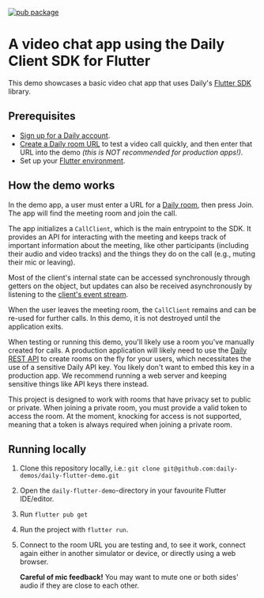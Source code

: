 [![pub package](https://img.shields.io/pub/v/daily_flutter.svg)](https://pub.dartlang.org/packages/daily_flutter)

# A video chat app using the Daily Client SDK for Flutter

This demo showcases a basic video chat app that uses Daily's [Flutter SDK](https://docs.daily.co/reference/flutter) library.

## Prerequisites

- [Sign up for a Daily account](https://dashboard.daily.co/signup).
- [Create a Daily room URL](https://help.daily.co/en/articles/4202139-creating-and-viewing-rooms) to test a video call quickly, and then enter that URL into the demo _(this is NOT recommended for production apps!)_.
- Set up your [Flutter environment](https://docs.flutter.dev/get-started/install).

## How the demo works

In the demo app, a user must enter a URL for a [Daily room](https://docs.daily.co/reference#rooms), then press Join.
The app will find the meeting room and join the call.

The app initializes a `CallClient`, which is the main entrypoint to the SDK. It provides an API for interacting
with the meeting and keeps track of important information about the meeting, like other participants (including
their audio and video tracks) and the things they do on the call (e.g., muting their mic or leaving).

Most of the client's internal state can be accessed synchronously through getters on the object, but updates can
also be received asynchronously by listening to the [client's event stream](https://pub.dev/documentation/daily_flutter/latest/daily_flutter/CallClient/events.html).

When the user leaves the meeting room, the `CallClient` remains and can be re-used for further calls. In this demo, it
is not destroyed until the application exits.

When testing or running this demo, you'll likely use a room you've manually created for calls. A production application
will likely need to use the [Daily REST API](https://docs.daily.co/reference/rest-api) to create rooms on the fly for
your users, which necessitates the use of a sensitive Daily API key. You likely don't want to embed this key in a
production app. We recommend running a web server and keeping sensitive things like API keys there instead.

This project is designed to work with rooms that have privacy set to public or private. When joining a private room,
you must provide a valid token to access the room. At the moment, knocking for access is not supported, meaning that
a token is always required when joining a private room.

## Running locally

1. Clone this repository locally, i.e.: `git clone git@github.com:daily-demos/daily-flutter-demo.git`
2. Open the `daily-flutter-demo`-directory in your favourite Flutter IDE/editor.
3. Run `flutter pub get`
4. Run the project with `flutter run`.
5. Connect to the room URL you are testing and, to see it work, connect again either in another simulator or device,
   or directly using a web browser.

   **Careful of mic feedback!** You may want to mute one or both sides' audio if they are close to each other.

